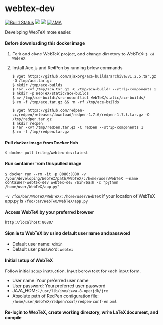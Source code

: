 # webtex-dev
[![Build Status](https://travis-ci.org/trileg/webtex-dev.svg?branch=master)](https://travis-ci.org/trileg/webtex-dev)
[![](https://images.microbadger.com/badges/image/trileg/webtex-dev.svg)](https://microbadger.com/images/trileg/webtex-dev "Get your own image badge on microbadger.com")
[![](https://images.microbadger.com/badges/version/trileg/webtex-dev.svg)](https://microbadger.com/images/trileg/webtex-dev "Get your own version badge on microbadger.com")
[![AMA](https://img.shields.io/badge/ask%20me-anything-0e7fc0.svg)](https://github.com/trileg/ama)

Developing WebTeX more easier.

#### Before downloading this docker image

1. Fork and clone WebTeX project, and change directory to WebTeX: `$ cd WebTeX`

2. Install Ace.js and RedPen by running below commands

   ````
   $ wget https://github.com/ajaxorg/ace-builds/archive/v1.2.5.tar.gz -O /tmp/ace.tar.gz
   $ mkdir /tmp/ace-builds
   $ tar -xvf /tmp/ace.tar.gz -C /tmp/ace-builds --strip-components 1
   $ mkdir -p WebTeX/static/ace-builds
   $ mv /tmp/ace-builds/src-noconflict WebTeX/static/ace-builds/
   $ rm -f /tmp/ace.tar.gz && rm -rf /tmp/ace-builds

   $ wget https://github.com/redpen-cc/redpen/releases/download/redpen-1.7.6/redpen-1.7.6.tar.gz -O /tmp/redpen.tar.gz
   $ mkdir redpen
   $ tar -xvf /tmp/redpen.tar.gz -C redpen --strip-components 1
   $ rm -f /tmp/redpen.tar.gz
   ````

#### Pull docker image from Docker Hub

```
$ docker pull trileg/webtex-dev:latest
```

#### Run container from this pulled image
```
$ docker run --rm -it -p 8080:8080 -v /your/developing/WebTeX/path/WebTeX/:/home/user/WebTeX --name container-webtex-dev webtex-dev /bin/bash -c "python /home/user/WebTeX/app.py"
```

`-v /foo/bar/WebTeX/WebTeX/:/home/user/WebTeX` if your location of WebTeX app.py is `/foo/bar/WebTeX/WebTeX/app.py`

#### Access WebTeX by your preferred browser

```
http://localhost:8080/
```

#### Sign in to WebTeX by using default user name and password
- Default user name: `Admin`
- Default user password: `webtex`

#### Initial setup of WebTeX
Follow initial setup instruction. Input berow text for each input form.
- User name: Your preferred user name
- User password: Your preferred user password
- JAVA_HOME: `/usr/lib/jvm/java-8-openjdk/jre`
- Absolute path of RedPen configuration file: `/home/user/WebTeX/redpen/conf/redpen-conf-en.xml`

#### Re-login to WebTeX, create working directory, write LaTeX document, and compile


